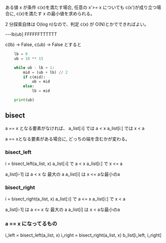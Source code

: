 ある値 x が条件 c(x)を満たす場合, 任意の x'>= x についても c(x')が成り立つ場合に, c(x)を満たす x の最小値を求められる。

2 分探索自体は O(log n)なので、判定 c(x) が O(N)とかでできればよい。

---lb(ub]
FFFFFFTTTTTT

c(lb) -> False, c(ub) -> False とすると

```python
    lb = 0
    ub = 10 ** 15

    while ub - lb > 1:
        mid = (ub + lb) // 2
        if c(mid):
            ub = mid
        else:
            lb = mid

    print(ub)

```

## bisect
a == x となる要素がなければ、
a_list[:i] では a < x
a_list[i:] では x < a

a == xとなる要素がある場合に, どっちの端を含むかが変わる。

### bisect_left
i = bisect_left(a_list, x)
a_list[:i] で a < x
a_list[i:] で x <= a

a_list[i-1] は a < x な 最大の a
a_list[i] は x <= aな最小のa

### bisect_right
i = bisect_right(a_list, x)
a_list[:i] で a <= x
a_list[i:] で x < a

a_list[i-1] は a <= x な 最大の a
a_list[i] は x < aな最小のa

### a == x になってるもの
i_left = bisect_left(a_list, x)
i_right = bisect_right(a_list, x)
b_list[i_left, i_right]

